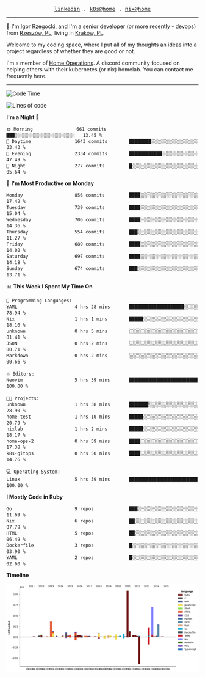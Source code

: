<p align="center">
  <samp>
    <a href="https://www.linkedin.com/in/ajgon">linkedin</a> .
    <a href="https://github.com/deedee-ops/k8s-gitops">k8s@home</a> .
    <a href="https://github.com/deedee-ops/nixlab">nix@home</a>
  </samp>
</p>

----------------------------------------------------------------

:wave: I'm Igor Rzegocki, and I'm a senior developer (or more recently - devops) from [Rzeszów, PL](https://en.wikipedia.org/wiki/Rzesz%C3%B3w), living in [Kraków, PL](https://en.wikipedia.org/wiki/Krak%C3%B3w).

Welcome to my coding space, where I put all of my thoughts an ideas into a project regardless of whether they are good or not.

I'm a member of [Home Operations](https://discord.gg/home-operations). A discord community focused on helping others with their kubernetes (or nix) homelab. You can contact me frequently here.

----------------------------------------------------------------

<!--START_SECTION:waka-->
![Code Time](http://img.shields.io/badge/Code%20Time-334%20hrs%2047%20mins-blue)

![Lines of code](https://img.shields.io/badge/From%20Hello%20World%20I%27ve%20Written-4.1%20million%20lines%20of%20code-blue)

**I'm a Night 🦉** 

```text
🌞 Morning                661 commits         ███░░░░░░░░░░░░░░░░░░░░░░   13.45 % 
🌆 Daytime                1643 commits        ████████░░░░░░░░░░░░░░░░░   33.43 % 
🌃 Evening                2334 commits        ████████████░░░░░░░░░░░░░   47.49 % 
🌙 Night                  277 commits         █░░░░░░░░░░░░░░░░░░░░░░░░   05.64 % 
```
📅 **I'm Most Productive on Monday** 

```text
Monday                   856 commits         ████░░░░░░░░░░░░░░░░░░░░░   17.42 % 
Tuesday                  739 commits         ████░░░░░░░░░░░░░░░░░░░░░   15.04 % 
Wednesday                706 commits         ████░░░░░░░░░░░░░░░░░░░░░   14.36 % 
Thursday                 554 commits         ███░░░░░░░░░░░░░░░░░░░░░░   11.27 % 
Friday                   689 commits         ████░░░░░░░░░░░░░░░░░░░░░   14.02 % 
Saturday                 697 commits         ████░░░░░░░░░░░░░░░░░░░░░   14.18 % 
Sunday                   674 commits         ███░░░░░░░░░░░░░░░░░░░░░░   13.71 % 
```


📊 **This Week I Spent My Time On** 

```text
💬 Programming Languages: 
YAML                     4 hrs 28 mins       ████████████████████░░░░░   78.94 % 
Nix                      1 hrs 1 mins        █████░░░░░░░░░░░░░░░░░░░░   18.10 % 
unknown                  0 hrs 5 mins        ░░░░░░░░░░░░░░░░░░░░░░░░░   01.41 % 
JSON                     0 hrs 2 mins        ░░░░░░░░░░░░░░░░░░░░░░░░░   00.71 % 
Markdown                 0 hrs 2 mins        ░░░░░░░░░░░░░░░░░░░░░░░░░   00.66 % 

🔥 Editors: 
Neovim                   5 hrs 39 mins       █████████████████████████   100.00 % 

🐱‍💻 Projects: 
unknown                  1 hrs 38 mins       ███████░░░░░░░░░░░░░░░░░░   28.90 % 
home-test                1 hrs 10 mins       █████░░░░░░░░░░░░░░░░░░░░   20.79 % 
nixlab                   1 hrs 2 mins        █████░░░░░░░░░░░░░░░░░░░░   18.17 % 
home-ops-2               0 hrs 59 mins       ████░░░░░░░░░░░░░░░░░░░░░   17.38 % 
k8s-gitops               0 hrs 50 mins       ████░░░░░░░░░░░░░░░░░░░░░   14.76 % 

💻 Operating System: 
Linux                    5 hrs 39 mins       █████████████████████████   100.00 % 
```

**I Mostly Code in Ruby** 

```text
Go                       9 repos             ███░░░░░░░░░░░░░░░░░░░░░░   11.69 % 
Nix                      6 repos             ██░░░░░░░░░░░░░░░░░░░░░░░   07.79 % 
HTML                     5 repos             ██░░░░░░░░░░░░░░░░░░░░░░░   06.49 % 
Dockerfile               3 repos             █░░░░░░░░░░░░░░░░░░░░░░░░   03.90 % 
YAML                     2 repos             █░░░░░░░░░░░░░░░░░░░░░░░░   02.60 % 
```



**Timeline**

![Lines of Code chart](https://raw.githubusercontent.com/ajgon/ajgon/master/assets/bar_graph.png)


<!--END_SECTION:waka-->
